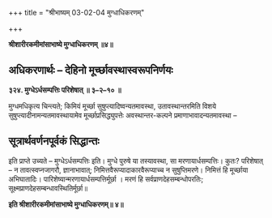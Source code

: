 +++
title = "श्रीभाष्यम् 03-02-04 मुग्धाधिकरणम्"

+++


**श्रीशारीरकमीमांसाभाष्ये मुग्धाधिकरणम् ॥४॥**

## अधिकरणार्थः – देहिनो मूर्च्छावस्थास्वरूपनिर्णयः

**३२४. मुग्धेऽर्धसम्पत्तिः परिशेषात् ॥ ३–२–१० ॥**

मुग्धमधिकृत्य चिन्त्यते; किमियं मूर्च्छा सुषुप्त्यादिष्वन्यतमावस्था, उतावस्थान्तरमिति विशये सुषुप्त्यादीनामन्यतमावस्थायामेव मूर्च्छाप्रसिद्ध्युपत्तेः अवस्थान्तर-कल्पने प्रमाणाभावादन्यतमावस्था –

## सूत्रार्थवर्णनपूर्वकं सिद्धान्तः

इति प्राप्ते उच्यते – मुग्धेऽर्धसम्पत्तिः इति। मुग्धे पुरुषे या तस्यावस्था, सा मरणायार्धसम्पत्तिः। कुतः? परिशेषात् – न तावत्स्वप्नजागरौ, ज्ञानाभावात्; निमित्तवैरूप्यादाकारवैरूप्याच्च न सुषुप्तिमरणे। निमित्तं हि मूर्च्छाया अभिघातादिः। पारिशेष्यान्मरणायार्धसम्पत्तिर्मूर्छा । मरणं हि सर्वप्राणदेहसम्बन्धोपरतिः; सूक्ष्मप्राणदेहसम्बन्धावस्थितिर्मूर्छा॥

**इति श्रीशारीरकमीमांसाभाष्ये मुग्धाधिकरणम्॥ ४॥**


